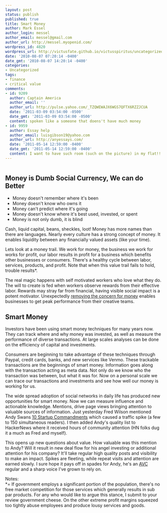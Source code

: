 ```yaml
---
layout: post
status: publish
published: true
title: Smart Money
author: Mark Essel
author_login: messel
author_email: messel@gmail.com
author_url: http://messel.myopenid.com/
wordpress_id: 4820
wordpress_url: http://victusfate.github.io/victusspiritus/uncategorized/2010/08/07/smart-money/
date: '2010-08-07 07:20:14 -0400'
date_gmt: '2010-08-07 14:20:14 -0400'
categories:
- Uncategorized
tags:
- finance
- critical value
comments:
- id: 9209
  author: Captain America
  author_email: ''
  author_url: http://pulse.yahoo.com/_TZQWEWAJX6WGS7QFTX6RZZJCUA
  date: '2011-03-09 03:54:00 -0500'
  date_gmt: '2011-03-09 03:54:00 -0500'
  content: spoken like a someone that doens't have much money
- id: 9959
  author: Essay help
  author_email: luisgibson19@yahoo.com
  author_url: http://anyessays.com/
  date: '2011-05-14 12:59:00 -0400'
  date_gmt: '2011-05-14 12:59:00 -0400'
  content: I want to have such room (such on the picture) in my flat!!! 
---
```

<p><a href="{{ site.url }}/assets/2010/05/Cash.png"><img src="{{ site.url }}/assets/2010/05/Cash.png" alt="" title="Cash" /></a></p>
<h2>Money is Dumb Social Currency, We can do Better</h2>
<ul>
<li>Money doesn't remember where it's been</li>
<li>Money doesn't know who owns it</li>
<li>Money can't predict where it's going</li>
<li>Money doesn't know where it's best used, invested, or spent</li>
<li>Money is not only dumb, it is blind</li>
</ul>
<p>Cash, liquid capital, beans, sheckles, loot! Money has more names than there are languages. Nearly every culture has a strong concept of money. It enables liquidity between any financially valued assets (like your time). </p>
<p>Lets look at a money trail. We work for money, the business we work for works for profit, our labor results in profit for a business which benefits other businesses or consumers. There's a healthy cycle between labor, services, products, and profit. Note that when this value trail fails to hold, trouble results*. </p>
<p>The real magic happens with self motivated workers who love what they do. The will to create is fed when workers observe rewards from their effective labor. Rewards may stray far from financial, having visible social impact is a potent motivator. Unexpectedly <a href="http://www.youtube.com/watch?v=u6XAPnuFjJc&sns=em">removing the concern for money</a> enables businesses to get peak performance from their creative teams.</p>
<h2>Smart Money</h2>
<p>Investors have been using smart money techniques for many years now. They can track where and why money was invested, as well as measure the performance of diverse transactions. At large scales analyses can be done on the efficiency of capital and investments. </p>
<p>Consumers are beginning to take advantage of these techniques through Paypal, credit cards, banks, and new services like Venmo. These trackable transactions are the beginnings of smart money. Information goes along with the transaction acting as meta data. Not only do we know who the transaction was between, but what it was for. Now on a personal scale we can trace our transactions and investments and see how well our money is working for us.</p>
<p>The wide spread adoption of social networks in daily life has produced new opportunities for smart money. Now we can measure influence and actionable knowledge. Mentions, drive page views bringing attention to valuable sources of information. Just yesterday Fred Wilson mentioned Andy Swans <a href="http://andyswan.com/blog/2008/12/01/10-startup-commandments/">10 Startup Commandments</a> which caused a traffic spike (a few to 150 simultaneous readers). I then added Andy's quality list to HackerNews where it received hours of community attention (HN folks dug it a much as Fred and myself). </p>
<p>This opens up new questions about value. How valuable was this mention to Andy? Will it result in new deal flow for his angel investing or additional attention for his company? It'll take regular high quality posts and visibility to make an impact. Spikes are fleeting, while repeat visits and attention are earned slowly. I sure hope it pays off in spades for Andy, he's an  <a href="http://www.avc.com">AVC</a> regular and a sharp voice I've grown to rely on.</p>
<p>Notes:<br />
*= If government employs a significant portion of the population, there's no free market competition for those services which generally results in sub par products. For any who would like to argue this stance, I submit to your review government cheese. On the other extreme profit margins squeezed too tightly abuse employees and produce lousy services and goods. </p>

